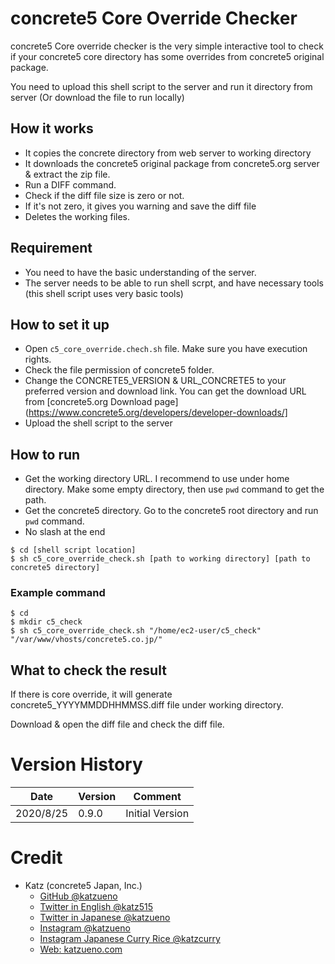 # concrete5 Core Override Checker

concrete5 Core override checker is the very simple interactive tool to check if your concrete5 core directory has some overrides from concrete5 original package.

You need to upload this shell script to the server and run it directory from server (Or download the file to run locally)

## How it works

- It copies the concrete directory from web server to working directory
- It downloads the concrete5 original package from concrete5.org server & extract the zip file.
- Run a DIFF command.
- Check if the diff file size is zero or not.
- If it's not zero, it gives you warning and save the diff file
- Deletes the working files.

## Requirement

- You need to have the basic understanding of the server.
- The server needs to be able to run shell scrpt, and have necessary tools (this shell script uses very basic tools)

## How to set it up

- Open `c5_core_override.chech.sh` file. Make sure you have execution rights.
- Check the file permission of concrete5 folder.
- Change the CONCRETE5_VERSION & URL_CONCRETE5 to your preferred version and download link. You can get the download URL from [concrete5.org Download page](https://www.concrete5.org/developers/developer-downloads/]
- Upload the shell script to the server

## How to run

- Get the working directory URL. I recommend to use under home directory. Make some empty directory, then use `pwd` command to get the path.
- Get the concrete5 directory. Go to the concrete5 root directory and run `pwd` command.
- No slash at the end

```
$ cd [shell script location]
$ sh c5_core_override_check.sh [path to working directory] [path to concrete5 directory]
```

### Example command

```
$ cd
$ mkdir c5_check
$ sh c5_core_override_check.sh "/home/ec2-user/c5_check" "/var/www/vhosts/concrete5.co.jp/"
```

## What to check the result

If there is core override, it will generate concrete5_YYYYMMDDHHMMSS.diff file under working directory.

Download & open the diff file and check the diff file.

# Version History

Date | Version | Comment
----|-----|------
2020/8/25 | 0.9.0 | Initial Version

# Credit

- Katz (concrete5 Japan, Inc.)
    - [GitHub @katzueno](https://github.com/katzueno)
    - [Twitter in English @katz515](https://twitter.com/katz515)
    - [Twitter in Japanese @katzueno](https://twitter.com/katzueno)
    - [Instagram @katzueno](https://instagram/katzueno)
    - [Instagram Japanese Curry Rice @katzcurry](https://instagram/katzcurry)
    - [Web: katzueno.com](https://katzueno.com)